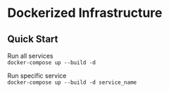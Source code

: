 # Dockerized Infrastructure

## Quick Start

Run all services\
`docker-compose up --build -d`

Run specific service\
`docker-compose up --build -d service_name`